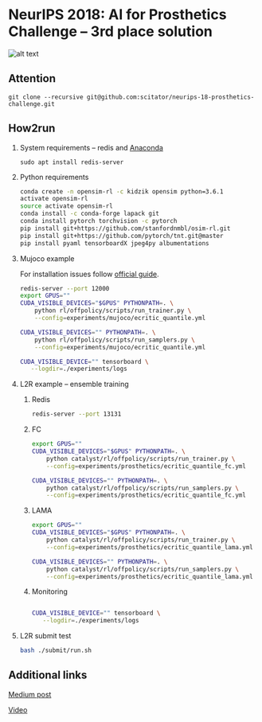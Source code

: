 # NeurIPS 2018: AI for Prosthetics Challenge – 3rd place solution

![alt text](./poster.png)

## Attention

`git clone --recursive git@github.com:scitator/neurips-18-prosthetics-challenge.git`

## How2run

1. System requirements – redis and [Anaconda](www.anaconda.com/download)

    `sudo apt install redis-server`

2. Python requirements

    ```bash
    conda create -n opensim-rl -c kidzik opensim python=3.6.1
    activate opensim-rl
    source activate opensim-rl
    conda install -c conda-forge lapack git
    conda install pytorch torchvision -c pytorch
    pip install git+https://github.com/stanfordnmbl/osim-rl.git
    pip install git+https://github.com/pytorch/tnt.git@master
    pip install pyaml tensorboardX jpeg4py albumentations    
    ```

3. Mujoco example

    For installation issues follow [official guide](http://www.mujoco.org).

    ```bash
    redis-server --port 12000
    export GPUS=""
    CUDA_VISIBLE_DEVICES="$GPUS" PYTHONPATH=. \
        python rl/offpolicy/scripts/run_trainer.py \
        --config=experiments/mujoco/ecritic_quantile.yml
    
    CUDA_VISIBLE_DEVICES="" PYTHONPATH=. \
        python rl/offpolicy/scripts/run_samplers.py \
        --config=experiments/mujoco/ecritic_quantile.yml
    
    CUDA_VISIBLE_DEVICE="" tensorboard \
       --logdir=./experiments/logs
    ```

4. L2R example – ensemble training

    1. Redis
        ```bash
        redis-server --port 13131
        ```

    2. FC
        ```bash
        export GPUS=""
        CUDA_VISIBLE_DEVICES="$GPUS" PYTHONPATH=. \
            python catalyst/rl/offpolicy/scripts/run_trainer.py \
            --config=experiments/prosthetics/ecritic_quantile_fc.yml
        
        CUDA_VISIBLE_DEVICES="" PYTHONPATH=. \
            python catalyst/rl/offpolicy/scripts/run_samplers.py \
            --config=experiments/prosthetics/ecritic_quantile_fc.yml
        ```

    3. LAMA
        ```bash
        export GPUS=""
        CUDA_VISIBLE_DEVICES="$GPUS" PYTHONPATH=. \
            python catalyst/rl/offpolicy/scripts/run_trainer.py \
            --config=experiments/prosthetics/ecritic_quantile_lama.yml
        
        CUDA_VISIBLE_DEVICES="" PYTHONPATH=. \
            python catalyst/rl/offpolicy/scripts/run_samplers.py \
            --config=experiments/prosthetics/ecritic_quantile_lama.yml
        ```
    
    4. Monitoring
        ```bash

        CUDA_VISIBLE_DEVICE="" tensorboard \
           --logdir=./experiments/logs
        ```

5. L2R submit test
    ```bash
    bash ./submit/run.sh
    ```


## Additional links

[Medium post](https://medium.com/@dbrainio/neurips-to-make-the-most-of-it-and-get-to-the-top-cb103d5cdf00?fbclid=IwAR3uNq10PjiS65KjTeE0DElOkg1lTdiMzgkPOc-RSFnnqOK4gB_ftaFOWSg)

[Video](https://www.youtube.com/watch?v=uGL6jcSmGoA&feature=youtu.be)
